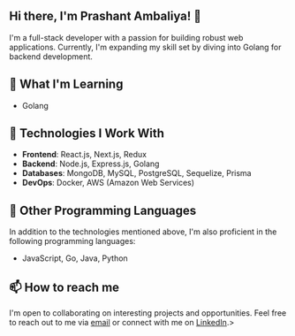 ## Hi there, I'm Prashant Ambaliya! 👋
I'm a full-stack developer with a passion for building robust web applications. Currently, I'm expanding my skill set by diving into Golang for backend development.

## 🌱 What I'm Learning
- Golang

## 💼 Technologies I Work With
- **Frontend**: React.js, Next.js, Redux
- **Backend**: Node.js, Express.js, Golang
- **Databases**: MongoDB, MySQL, PostgreSQL, Sequelize, Prisma
- **DevOps**: Docker, AWS (Amazon Web Services)

## 🚀 Other Programming Languages
In addition to the technologies mentioned above, I'm also proficient in the following programming languages:
- JavaScript, Go, Java, Python

## 📫 How to reach me
I'm open to collaborating on interesting projects and opportunities. Feel free to reach out to me via [email](mailto:prashantambaliya226@gmail.com@example.com) or connect with me on [LinkedIn](https://www.linkedin.com/in/prashant-a-889590228).>
